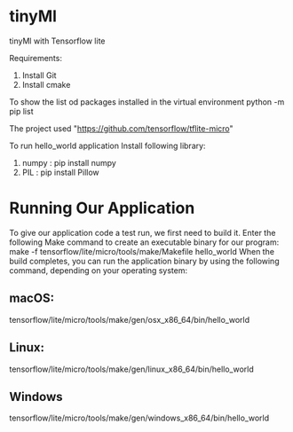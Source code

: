 # tinyMl
tinyMl with Tensorflow lite

Requirements:

1. Install Git
2. Install cmake
     
To show the list od packages installed in the virtual environment 
  python -m pip list

The project used "https://github.com/tensorflow/tflite-micro"

To run hello_world application 
Install following library:

1. numpy : pip install numpy
2. PIL : pip install Pillow

# Running Our Application

To give our application code a test run, we first need to build it. Enter the following
Make command to create an executable binary for our program:
make -f tensorflow/lite/micro/tools/make/Makefile hello_world
When the build completes, you can run the application binary by using the following
command, depending on your operating system:
## macOS:
tensorflow/lite/micro/tools/make/gen/osx_x86_64/bin/hello_world
## Linux:
tensorflow/lite/micro/tools/make/gen/linux_x86_64/bin/hello_world
## Windows
tensorflow/lite/micro/tools/make/gen/windows_x86_64/bin/hello_world




